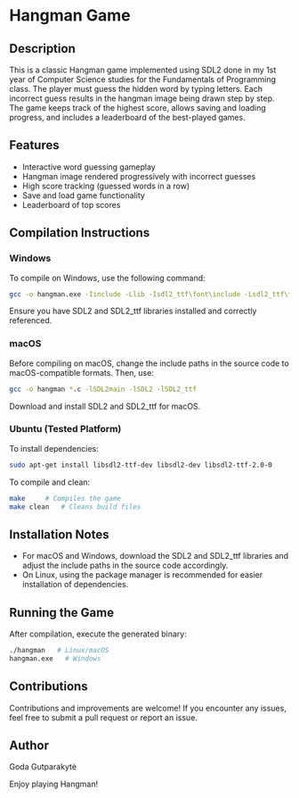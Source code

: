
# Hangman Game

## Description
This is a classic Hangman game implemented using SDL2 done in my 1st year of Computer Science studies for the Fundamentals of Programming class. The player must guess the hidden word by typing letters. Each incorrect guess results in the hangman image being drawn step by step. The game keeps track of the highest score, allows saving and loading progress, and includes a leaderboard of the best-played games.

## Features
- Interactive word guessing gameplay
- Hangman image rendered progressively with incorrect guesses
- High score tracking (guessed words in a row)
- Save and load game functionality
- Leaderboard of top scores

## Compilation Instructions

### Windows
To compile on Windows, use the following command:

```sh
gcc -o hangman.exe -Iinclude -Llib -Isdl2_ttf\font\include -Lsdl2_ttf\font\includeIsdl2_ttf\font\lib *.c -lmingw32 -lSDL2main -lSDL2 -lSDL2_ttf
```


Ensure you have SDL2 and SDL2_ttf libraries installed and correctly referenced.

### macOS
Before compiling on macOS, change the include paths in the source code to macOS-compatible formats. Then, use:

```sh
gcc -o hangman *.c -lSDL2main -lSDL2 -lSDL2_ttf 
```

Download and install SDL2 and SDL2_ttf for macOS.

### Ubuntu (Tested Platform)
To install dependencies:

```sh
sudo apt-get install libsdl2-ttf-dev libsdl2-dev libsdl2-ttf-2.0-0
```

To compile and clean:

```sh
make     # Compiles the game
make clean   # Cleans build files
```

## Installation Notes
- For macOS and Windows, download the SDL2 and SDL2_ttf libraries and adjust the include paths in the source code accordingly.
- On Linux, using the package manager is recommended for easier installation of dependencies.

## Running the Game
After compilation, execute the generated binary:

```sh
./hangman   # Linux/macOS
hangman.exe   # Windows
```

## Contributions
Contributions and improvements are welcome! If you encounter any issues, feel free to submit a pull request or report an issue.

## Author 
Goda Gutparakytė

Enjoy playing Hangman!
